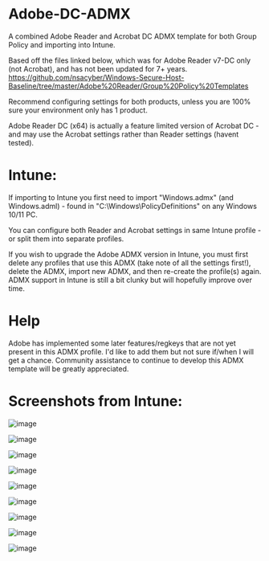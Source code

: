 # Adobe-DC-ADMX
A combined Adobe Reader and Acrobat DC ADMX template for both Group Policy and importing into Intune.

Based off the files linked below, which was for Adobe Reader v7-DC only (not Acrobat), and has not been updated for 7+ years.
https://github.com/nsacyber/Windows-Secure-Host-Baseline/tree/master/Adobe%20Reader/Group%20Policy%20Templates

Recommend configuring settings for both products, unless you are 100% sure your environment only has 1 product.

Adobe Reader DC (x64) is actually a feature limited version of Acrobat DC - and may use the Acrobat settings rather 
than Reader settings (havent tested).

# Intune:
If importing to Intune you first need to import "Windows.admx" (and Windows.adml) - found in "C:\Windows\PolicyDefinitions\" 
on any Windows 10/11 PC.

You can configure both Reader and Acrobat settings in same Intune profile - or split them into separate profiles.

If you wish to upgrade the Adobe ADMX version in Intune, you must first delete any profiles that use this ADMX (take note of 
all the settings first!), delete the ADMX, import new ADMX, and then re-create the profile(s) again. 
ADMX support in Intune is still a bit clunky but will hopefully improve over time. 

# Help
Adobe has implemented some later features/regkeys that are not yet present in this ADMX profile.
I'd like to add them but not sure if/when I will get a chance.   Community assistance to continue to develop this ADMX template
will be greatly appreciated. 

# Screenshots from Intune:

![image](https://github.com/user-attachments/assets/54ac98e3-da2c-4d19-8f78-f49c689227e3)

![image](https://github.com/user-attachments/assets/a1438060-d7b5-40df-acad-89beba0b60b0)

![image](https://github.com/user-attachments/assets/619e347f-98cf-4e4b-9cb2-d0e6e75e4c2d)

![image](https://github.com/user-attachments/assets/e056c2e6-c7cb-4c1a-9742-996df740252a)

![image](https://github.com/user-attachments/assets/efb50605-a773-4f82-b28a-39a75d8316a2)

![image](https://github.com/user-attachments/assets/9349b830-7f45-47f3-8444-c015b3341ec5)

![image](https://github.com/user-attachments/assets/e035c781-a191-4205-b6ae-bfeea5796865)

![image](https://github.com/user-attachments/assets/57555224-a664-456c-abf0-83425827896b)

![image](https://github.com/user-attachments/assets/4dd918f9-c0ca-425b-a152-28348cc5c087)

